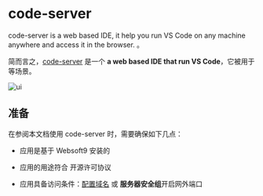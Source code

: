 # code-server

code-server is a web based IDE, it help you run VS Code on any machine anywhere and access it in the browser. 。  

简而言之，[code-server](https://coder.com/) 是一个 **a web based IDE that run VS Code**，它被用于   等场景。   


![ui](https://libs.websoft9.com/Websoft9/DocsPicture/en/codeserver/codeserver-consolegui-websoft9.png)


## 准备

在参阅本文档使用 code-server 时，需要确保如下几点：

- 应用是基于 Websoft9 安装的

- 应用的用途符合 [](https://some_license_url) 开源许可协议

- 应用具备访问条件：[配置域名](./guide/appsetdomain) 或 **服务器安全组**开启网外端口